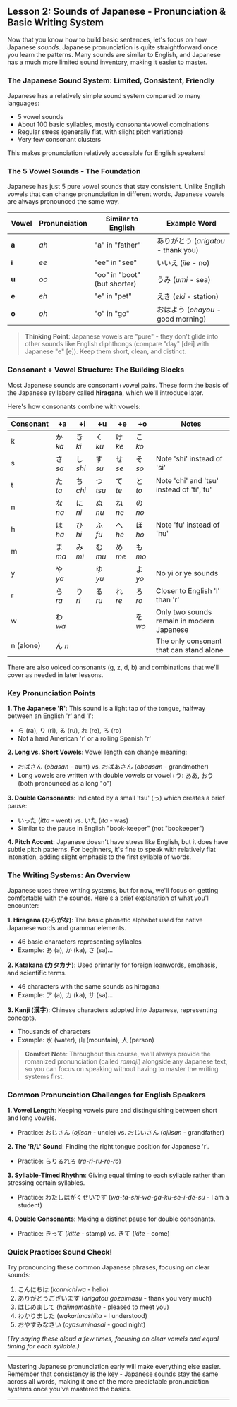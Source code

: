 ## Lesson 2: Sounds of Japanese - Pronunciation & Basic Writing System

Now that you know how to build basic sentences, let's focus on how Japanese *sounds*. Japanese pronunciation is quite straightforward once you learn the patterns. Many sounds are similar to English, and Japanese has a much more limited sound inventory, making it easier to master.

### The Japanese Sound System: Limited, Consistent, Friendly

Japanese has a relatively simple sound system compared to many languages:
- 5 vowel sounds
- About 100 basic syllables, mostly consonant+vowel combinations
- Regular stress (generally flat, with slight pitch variations)
- Very few consonant clusters

This makes pronunciation relatively accessible for English speakers!

### The 5 Vowel Sounds - The Foundation

Japanese has just 5 pure vowel sounds that stay consistent. Unlike English vowels that can change pronunciation in different words, Japanese vowels are always pronounced the same way.

| Vowel | Pronunciation         | Similar to English         | Example Word                           |
|-------|----------------------|----------------------------|----------------------------------------|
| **a** | *ah*                 | "a" in "father"            | ありがとう (*arigatou* - thank you)        |
| **i** | *ee*                 | "ee" in "see"              | いいえ (*iie* - no)                      |
| **u** | *oo*                 | "oo" in "boot" (but shorter)| うみ (*umi* - sea)                      |
| **e** | *eh*                 | "e" in "pet"               | えき (*eki* - station)                   |
| **o** | *oh*                 | "o" in "go"                | おはよう (*ohayou* - good morning)        |

> **Thinking Point**: Japanese vowels are "pure" - they don't glide into other sounds like English diphthongs (compare "day" [dei] with Japanese "e" [e]). Keep them short, clean, and distinct.

### Consonant + Vowel Structure: The Building Blocks

Most Japanese sounds are consonant+vowel pairs. These form the basis of the Japanese syllabary called **hiragana**, which we'll introduce later.

Here's how consonants combine with vowels:

| Consonant | +a  | +i  | +u  | +e  | +o  | Notes                                   |
|-----------|----|----|----|----|----|------------------------------------------|
| k         | か *ka* | き *ki* | く *ku* | け *ke* | こ *ko* |                                          |
| s         | さ *sa* | し *shi* | す *su* | せ *se* | そ *so* | Note 'shi' instead of 'si'              |
| t         | た *ta* | ち *chi* | つ *tsu* | て *te* | と *to* | Note 'chi' and 'tsu' instead of 'ti','tu'|
| n         | な *na* | に *ni* | ぬ *nu* | ね *ne* | の *no* |                                          |
| h         | は *ha* | ひ *hi* | ふ *fu* | へ *he* | ほ *ho* | Note 'fu' instead of 'hu'               |
| m         | ま *ma* | み *mi* | む *mu* | め *me* | も *mo* |                                          |
| y         | や *ya* |     | ゆ *yu* |     | よ *yo* | No yi or ye sounds                       |
| r         | ら *ra* | り *ri* | る *ru* | れ *re* | ろ *ro* | Closer to English 'l' than 'r'          |
| w         | わ *wa* |     |     |     | を *wo* | Only two sounds remain in modern Japanese|
| n (alone) | ん *n*  |     |     |     |     | The only consonant that can stand alone |

There are also voiced consonants (g, z, d, b) and combinations that we'll cover as needed in later lessons.

### Key Pronunciation Points

**1. The Japanese 'R'**: This sound is a light tap of the tongue, halfway between an English 'r' and 'l':
   * ら (ra), り (ri), る (ru), れ (re), ろ (ro)
   * Not a hard American 'r' or a rolling Spanish 'r'

**2. Long vs. Short Vowels**: Vowel length can change meaning:
   * おばさん (*obasan* - aunt) vs. おばあさん (*obaasan* - grandmother)
   * Long vowels are written with double vowels or vowel+う: ああ, おう (both pronounced as a long "o")

**3. Double Consonants**: Indicated by a small 'tsu' (っ) which creates a brief pause:
   * いった (*itta* - went) vs. いた (*ita* - was)
   * Similar to the pause in English "book-keeper" (not "bookeeper")

**4. Pitch Accent**: Japanese doesn't have stress like English, but it does have subtle pitch patterns. For beginners, it's fine to speak with relatively flat intonation, adding slight emphasis to the first syllable of words.

### The Writing Systems: An Overview

Japanese uses three writing systems, but for now, we'll focus on getting comfortable with the sounds. Here's a brief explanation of what you'll encounter:

**1. Hiragana (ひらがな)**: The basic phonetic alphabet used for native Japanese words and grammar elements.
   * 46 basic characters representing syllables
   * Example: あ (a), か (ka), さ (sa)...

**2. Katakana (カタカナ)**: Used primarily for foreign loanwords, emphasis, and scientific terms.
   * 46 characters with the same sounds as hiragana
   * Example: ア (a), カ (ka), サ (sa)...

**3. Kanji (漢字)**: Chinese characters adopted into Japanese, representing concepts.
   * Thousands of characters
   * Example: 水 (water), 山 (mountain), 人 (person)

> **Comfort Note**: Throughout this course, we'll always provide the romanized pronunciation (called *romaji*) alongside any Japanese text, so you can focus on speaking without having to master the writing systems first.

### Common Pronunciation Challenges for English Speakers

**1. Vowel Length**: Keeping vowels pure and distinguishing between short and long vowels.
   * Practice: おじさん (*ojisan* - uncle) vs. おじいさん (*ojiisan* - grandfather)

**2. The 'R/L' Sound**: Finding the right tongue position for Japanese 'r'.
   * Practice: らりるれろ (*ra-ri-ru-re-ro*)

**3. Syllable-Timed Rhythm**: Giving equal timing to each syllable rather than stressing certain syllables.
   * Practice: わたしはがくせいです (*wa-ta-shi-wa-ga-ku-se-i-de-su* - I am a student)

**4. Double Consonants**: Making a distinct pause for double consonants.
   * Practice: きって (*kitte* - stamp) vs. きて (*kite* - come)

### Quick Practice: Sound Check!

Try pronouncing these common Japanese phrases, focusing on clear sounds:

1. こんにちは (*konnichiwa* - hello)
2. ありがとうございます (*arigatou gozaimasu* - thank you very much)
3. はじめまして (*hajimemashite* - pleased to meet you)
4. わかりました (*wakarimashita* - I understood)
5. おやすみなさい (*oyasuminasai* - good night)

*(Try saying these aloud a few times, focusing on clear vowels and equal timing for each syllable.)*

---

Mastering Japanese pronunciation early will make everything else easier. Remember that consistency is the key - Japanese sounds stay the same across all words, making it one of the more predictable pronunciation systems once you've mastered the basics.

---
